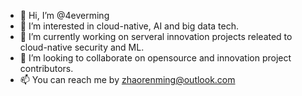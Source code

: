 - 👋 Hi, I’m @4everming
- 💞️ I’m interested in cloud-native, AI and big data tech.
- 🌱 I’m currently working on serveral innovation projects releated to cloud-native security and ML.
- 👀 I’m looking to collaborate on opensource and innovation project contributors.
- 📫 You can reach me by zhaorenming@outlook.com
